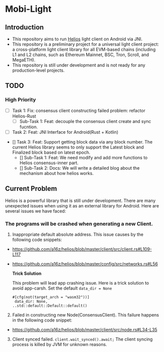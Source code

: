 # Mobi-Light

## Introduction

- This repository aims to run [Helios](https://github.com/a16z) light client on Android via JNI.
- This repository is a preliminary project for a universal light client project: a cross-platform light client library for all EVM-based chains (including L1 and L2 chains, such as Ethereum Mainnet, BSC, Tron, Scroll, and MegaETH).
- This repository is still under development and is not ready for any production-level projects.

## TODO

### High Priority
- [ ] Task 1: Fix: consensus client constructing failed problem: refactor Helios-Rust
    - [ ] Sub-Task 1: Feat: decouple the consensus client create and sync fucntion.
- [ ] Task 2: Feat: JNI Interface for Android(Rust + Kotlin)
- [] Task 3: Feat: Support getting block data via any block number. The current Helios library seems to only support the Latest block and Finalized block based on latest epoch.
    - [] Sub-Task 1: Feat: We need modify and add more functions to Helios consensus-inner part.
    - [] Sub-Task 2: Docs: We will write a detailed blog about the mechanism about how helios works.

## Current Problem
Helios is a powerful library that is still under development. There are many unexpected issues when using it as an external library for Android. Here are several issues we have faced:

### The programs will be crashed when generating a new Client.

1. Inappropriate default absolute address. This issue causes by the following code snippets:  
- https://github.com/a16z/helios/blob/master/client/src/client.rs#L109-L117
- https://github.com/a16z/helios/blob/master/config/src/networks.rs#L56

    **Trick Solution**
    
    This problem will lead app crashing issue. Here is a trick solution to avoid app-carsh. Set the default `data_dir = None`

    ```
    #[cfg(not(target_arch = "wasm32"))]
     data_dir: None,
    ..std::default::Default::default()
    ```
2. Failed in constructing new Node(ConsensusClient). This failure happens in the following code snippet:
- https://github.com/a16z/helios/blob/master/client/src/node.rs#L34-L35

3. Client synced failed. `client.wait_synced().await;`
The client syncing process is killed by JVM for unknown reasons.